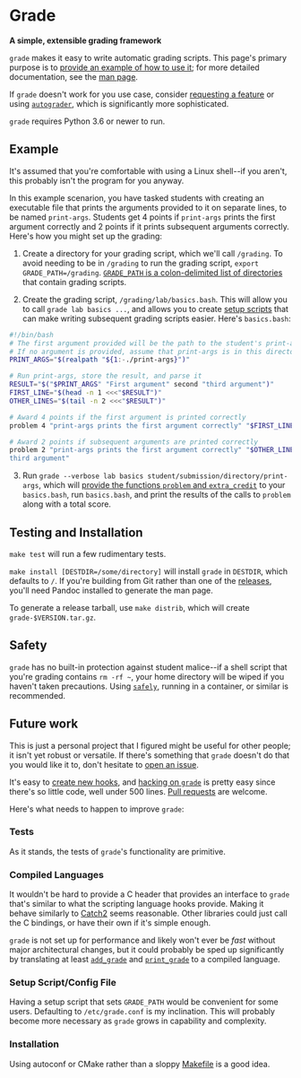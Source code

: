 # Grade

**A simple, extensible grading framework**

`grade` makes it easy to write automatic grading scripts. This page's primary purpose is to [provide an example of how to use it](#examples); for more detailed documentation, see the [man page](share/man/man1/grade.1.md).

If `grade` doesn't work for you use case, consider [requesting a feature](https://github.com/BYUHPC/grade/issues) or using [`autograder`](https://github.com/zmievsa/autograder), which is significantly more sophisticated.

`grade` requires Python 3.6 or newer to run.



## Example

It's assumed that you're comfortable with using a Linux shell--if you aren't, this probably isn't the program for you anyway.

In this example scenarion, you have tasked students with creating an executable file that prints the arguments provided to it on separate lines, to be named `print-args`. Students get 4 points if `print-args` prints the first argument correctly and 2 points if it prints subsequent arguments correctly. Here's how you might set up the grading:

1. Create a directory for your grading script, which we'll call `/grading`. To avoid needing to be in `/grading` to run the grading script, `export GRADE_PATH=/grading`. [`GRADE_PATH` is a colon-delimited list of directories](share/man/man1/grade.1.md#description) that contain grading scripts.

2. Create the grading script, `/grading/lab/basics.bash`. This will allow you to call `grade lab basics ...`, and allows you to create [setup scripts](share/man/man1/grade.1.md#description) that can make writing subsequent grading scripts easier. Here's `basics.bash`:

```bash
#!/bin/bash
# The first argument provided will be the path to the student's print-args executable
# If no argument is provided, assume that print-args is in this directory
PRINT_ARGS="$(realpath "${1:-./print-args}")"

# Run print-args, store the result, and parse it
RESULT="$("$PRINT_ARGS" "First argument" second "third argument")"
FIRST_LINE="$(head -n 1 <<<"$RESULT")"
OTHER_LINES="$(tail -n 2 <<<"$RESULT")"

# Award 4 points if the first argument is printed correctly
problem 4 "print-args prints the first argument correctly" "$FIRST_LINE" == "First argument"

# Award 2 points if subsequent arguments are printed correctly
problem 2 "print-args prints the first argument correctly" "$OTHER_LINES" == "second
third argument"
```

3. Run `grade --verbose lab basics student/submission/directory/print-args`, which will [provide the functions `problem` and `extra_credit`](share/man/man1/grade.1.md#question-and-extra_credit) to your `basics.bash`, run `basics.bash`, and print the results of the calls to `problem` along with a total score.



## Testing and Installation

`make test` will run a few rudimentary tests.

`make install [DESTDIR=/some/directory]` will install `grade` in `DESTDIR`, which defaults to `/`. If you're building from Git rather than one of the [releases](https://github.com/BYUHPC/grade/releases), you'll need Pandoc installed to generate the man page.

To generate a release tarball, use `make distrib`, which will create `grade-$VERSION.tar.gz`.



## Safety

`grade` has no built-in protection against student malice--if a shell script that you're grading contains `rm -rf ~`, your home directory will be wiped if you haven't taken precautions. Using [`safely`](https://github.com/BYUHPC/safely), running in a container, or similar is recommended.



## Future work

This is just a personal project that I figured might be useful for other people; it isn't yet robust or versatile. If there's something that `grade` doesn't do that you would like it to, don't hesitate to [open an issue](https://github.com/BYUHPC/grade/issues).

It's easy to [create new hooks](HOOKS.md), and [hacking on `grade`](INTERNALS.md) is pretty easy since there's so little code, well under 500 lines. [Pull requests](https://github.com/BYUHPC/grade/pulls) are welcome.

Here's what needs to happen to improve `grade`:

### Tests

As it stands, the tests of `grade`'s functionality are primitive.

### Compiled Languages

It wouldn't be hard to provide a C header that provides an interface to `grade` that's similar to what the scripting language hooks provide. Making it behave similarly to [Catch2](https://github.com/catchorg/Catch2) seems reasonable. Other libraries could just call the C bindings, or have their own if it's simple enough.

`grade` is not set up for performance and likely won't ever be *fast* without major architectural changes, but it could probably be sped up significantly by translating at least [`add_grade`](libexec/add_grade) and [`print_grade`](libexec/print_grade) to a compiled language.

### Setup Script/Config File

Having a setup script that sets `GRADE_PATH` would be convenient for some users. Defaulting to `/etc/grade.conf` is my inclination. This will probably become more necessary as `grade` grows in capability and complexity.

### Installation

Using autoconf or CMake rather than a sloppy [Makefile](Makefile) is a good idea.
